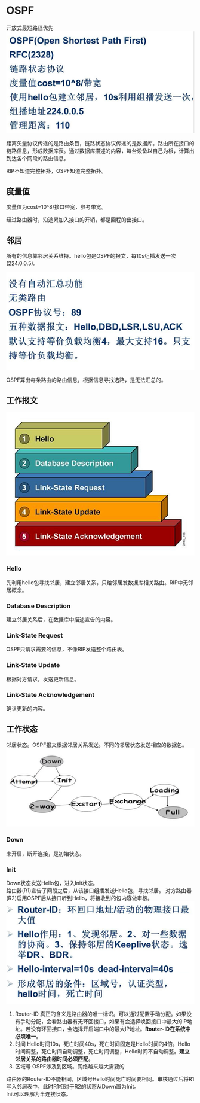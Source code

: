 # OSPF
开放式最短路径优先
![](./assets/2023-02-03-14-21-41.png)

距离矢量协议传递的是路由条目，链路状态协议传递的是数据库。路由所在接口的链路信息，形成数据库表。通过数据库描述的内容，每台设备以自己为根，计算出到达各个网段的路由信息。

RIP不知道完整拓扑，OSPF知道完整拓扑。

## 度量值
度量值为cost=10^8/接口带宽，参考带宽。

经过路由器时，沿途累加入接口的开销，都是回程的出接口。

## 邻居
所有的信息靠邻居关系维持。hello包是OSPF的报文，每10s组播发送一次(224.0.0.5)。

![](./assets/2023-02-03-15-08-31.png)

OSPF算出每条路由的路由信息，根据信息寻找选路，是无法汇总的。

## 工作报文
![](./assets/2023-02-03-15-14-37.png)

### Hello
先利用hello包寻找邻居，建立邻居关系，只给邻居发数据库相关路由。RIP中无邻居概念。
### Database Description
建立邻居关系后，在数据库中描述宣告的内容。
### Link-State Request
OSPF只请求需要的信息，不像RIP发送整个路由表。
### Link-State Update
根据对方请求，发送更新信息。
### Link-State Acknowledgement
确认更新的内容。

## 工作状态
邻居状态。OSPF报文根据邻居关系发送。不同的邻居状态发送相应的数据包。
![](./assets/2023-02-03-15-25-54.png)
### Down
未开启，断开连接，是初始状态。
### Init
Down状态发送Hello包，进入Init状态。<br />
路由器(R1)宣告了网段之后，从该接口组播发送Hello包，寻找邻居。
对方路由器(R2)启用OSPF后从接口听到Hello，将接收到的包内容做审核。<br />
![](./assets/2023-02-03-15-36-51.png)

1. Router-ID
真正的含义是路由器的唯一标识。可以通过配置手动分配。如果没有手动分配，会看路由器有无环回接口，如果有会选择唤回接口中最大的IP地址。若没有环回接口，会选择开启端口中的最大IP地址。**Router-ID在系统中必须唯一**。
2. 时间
Hello时间10s，死亡时间40s，死亡时间固定是Hello时间的4倍。Hello时间调整，死亡时间自动调整，死亡时间调整，Hello时间不自动调整。**建立邻居关系的路由器时间必须匹配**。
3. 区域号
OSPF涉及到区域。网络越来越大需要的


路由器的Router-ID不能相同，区域号Hello时间死亡时间要相同。审核通过后将R1写入邻居表中，此时R1相对于R2的状态从Down置为Init。<br />
Init可以理解为半连接状态。<br />